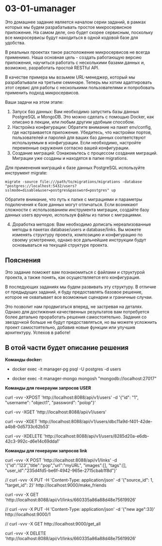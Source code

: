 # 03-01-umanager

Это домашнее задание является началом серии заданий, в рамках которых мы будем разрабатывать простое микросервисное приложение. На самом деле, оно будет скорее сервисным, поскольку все микросервисы будут находиться в одной кодовой базе для удобства. 

В реальных проектах такое расположение микросервисов не всегда применимо. Наша основная цель - создать работающую версию приложения, научиться работать с несколькими базами данных и, возможно, разработать простой RESTful API.

В качестве примера мы возьмем URL-менеджер, который мы разрабатывали на третьем семинаре. Теперь мы хотим адаптировать этот сервис для работы с несколькими пользователями и попробовать применить подход микросервисов.

Ваши задачи на этом этапе:

1. Запуск баз данных: Вам необходимо запустить базы данных PostgreSQL и MongoDB. Это можно сделать с помощью Docker, как описано в лекции, или любым другим удобным способом.
2. Настройка конфигурации: Обратите внимание на пакет env/config, где настраивается приложение. Убедитесь, что настройки портов, пользователей и паролей для ваших баз данных соответствуют используемым в конфигурации. Если необходимо, настройте переменные окружения согласно вашей конфигурации.
3. Создание миграций: Ознакомьтесь с процессом создания миграций. Миграции уже созданы и находятся в папке migrations. 

Для применения миграций к базе данных PostgreSQL используйте инструмент migrate:

```shell
migrate -source file:///path/to/migrations/migrations -database "postgres://localhost:5432/users?sslmode=disable&user=postgres&password=postgres" up
```

Обратите внимание, что путь к папке с миграциями и параметры подключения к базе данных могут отличаться. Если возникают сложности с использованием инструмента миграции, создайте базу данных users вручную, используя файлы из папки с миграциями.

4. Доработка методов: Вам необходимо дописать нереализованные методы в пакетах database/users и database/links. Вы можете изменять структуру проекта, композицию и конфигурацию по своему усмотрению, однако все дальнейшие инструкции будут основываться на текущей структуре проекта.

## Пояснения 
Это задание поможет вам познакомиться с файлами и структурой проекта, а также понять, как осуществляется его конфигурация. 

В последующих заданиях мы будем развивать эту структуру. В отличие от предыдущих заданий, я буду предоставлять базовое решение, которое не охватывает все возможные сценарии и граничные случаи.

Это позволит нам продвигаться вперед, не застревая на деталях. Однако для достижения качественных результатов вам потребуется более детально проработать решения самостоятельно. Задания со звездочкой больше не будут предоставляться, но вы можете усложнить проект самостоятельно, добавив новые функции или улучшив архитектуру. Успехов в работе!


## В отой части будет описание решения

**Команды docker:**

- docker exec -it manager-pg psql -U postgres -d users

- docker exec -it manager-mongo mongosh "mongodb://localhost:27017"

**Команды для генерауии запросов USER**

curl -vvv -XPOST 'http://localhost:8088/api/v1/users' -d '{"id": "1", "username": "object1", "password": "polop"}'

curl -vv -XGET 'http://localhost:8088/api/v1/users'

curl -vvv -XGET 'http://localhost:8088/api/v1/users/dbc11a9d-f401-42de-a4b8-0d5733c62b53'

curl -vv -XDELETE 'http://localhost:8088/api/v1/users/8285d20a-e6db-42c3-992c-d6e14c69dda1'

**Команды для генерауии запросов link**

curl -vvv  -X POST 'http://localhost:8088/api/v1/links' -d '{"id":"123","title":"pop","url":"myURL", "images":[], "tags":[], "user_id":"235d4fd5-be6f-4942-965e-2715cbab1f8d"}'

// curl -vvv  -X PUT -H 'Content-Type: application/json' -d '{"source_id": 1, "target_id": 2}' http://localhost:9000/make_friends

curl -vvv  -X GET  'http://localhost:8088/api/v1/links/660335a86a88d48e75619926'

// curl -vvv  -X PUT -H 'Content-Type: application/json' -d '{"new age":33}' http://localhost:9000/1

// curl -vvv  -X GET  http://localhost:9000/get_all

curl -vvv  -X DELETE 'http://localhost:8088/api/v1/links/660335a86a88d48e75619926' 